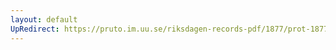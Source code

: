 ```yaml
---
layout: default
UpRedirect: https://pruto.im.uu.se/riksdagen-records-pdf/1877/prot-1877--fk--005/prot-1877--fk--005_004.pdf
---
```

